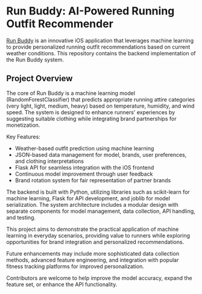 # Run Buddy: AI-Powered Running Outfit Recommender

[Run Buddy](https://github.com/waynewbishop/bishop-app-runbuddy-swift) is an innovative iOS application that leverages machine learning to provide personalized running outfit recommendations based on current weather conditions. This repository contains the backend implementation of the Run Buddy system.

## Project Overview

The core of Run Buddy is a machine learning model (RandomForestClassifier) that predicts appropriate running attire categories (very light, light, medium, heavy) based on temperature, humidity, and wind speed. The system is designed to enhance runners' experiences by suggesting suitable clothing while integrating brand partnerships for monetization.

Key Features:
- Weather-based outfit prediction using machine learning
- JSON-based data management for model, brands, user preferences, and clothing interpretations
- Flask API for seamless integration with the iOS frontend
- Continuous model improvement through user feedback
- Brand rotation system for fair representation of partner brands

The backend is built with Python, utilizing libraries such as scikit-learn for machine learning, Flask for API development, and joblib for model serialization. The system architecture includes a modular design with separate components for model management, data collection, API handling, and testing.

This project aims to demonstrate the practical application of machine learning in everyday scenarios, providing value to runners while exploring opportunities for brand integration and personalized recommendations.

Future enhancements may include more sophisticated data collection methods, advanced feature engineering, and integration with popular fitness tracking platforms for improved personalization.

Contributors are welcome to help improve the model accuracy, expand the feature set, or enhance the API functionality.